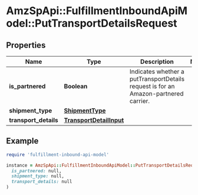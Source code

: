 # AmzSpApi::FulfillmentInboundApiModel::PutTransportDetailsRequest

## Properties

| Name | Type | Description | Notes |
| ---- | ---- | ----------- | ----- |
| **is_partnered** | **Boolean** | Indicates whether a putTransportDetails request is for an Amazon-partnered carrier. |  |
| **shipment_type** | [**ShipmentType**](ShipmentType.md) |  |  |
| **transport_details** | [**TransportDetailInput**](TransportDetailInput.md) |  |  |

## Example

```ruby
require 'fulfillment-inbound-api-model'

instance = AmzSpApi::FulfillmentInboundApiModel::PutTransportDetailsRequest.new(
  is_partnered: null,
  shipment_type: null,
  transport_details: null
)
```

